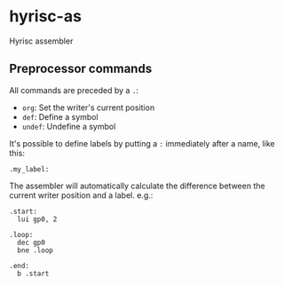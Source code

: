 # hyrisc-as
Hyrisc assembler

## Preprocessor commands
All commands are preceded by a `.`:
- `org`: Set the writer's current position
- `def`: Define a symbol
- `undef`: Undefine a symbol

It's possible to define labels by putting a `:` immediately after a name, like this:
```
.my_label:
```

The assembler will automatically calculate the difference between the current writer position and a label. e.g.:
```
.start:
  lui gp0, 2

.loop:
  dec gp0
  bne .loop

.end:
  b .start
```
